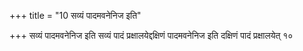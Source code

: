 +++
title = "10 सव्यं पादमवनेनिज इति"

+++
सव्यं पादमवनेनिज इति सव्यं पादं प्रक्षालयेद्दक्षिणं पादमवनेनिज इति दक्षिणं पादं प्रक्षालयेत् १०